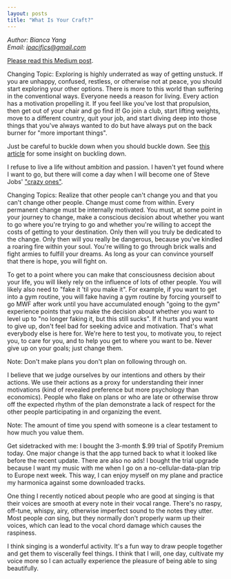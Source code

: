 ```yaml
---
layout: posts
title: "What Is Your Craft?"
---
```

*Author: Bianca Yang*<br>
*Email: ipacifics@gmail.com*<br>

[Please read this Medium post](https://hackernoon.com/craftsmanship-the-alternative-to-the-four-hour-work-week-mindset-e464a2dd34f4).

Changing Topic: Exploring is highly underrated as way of getting unstuck.
If you are unhappy,
confused, restless, or otherwise not at peace, you should start exploring your
other options. There is more to this world than suffering in the conventional
ways. Everyone needs a reason for living. Every action has a motivation
propelling it. If you feel like you've lost that propulsion, then get out of
your chair and go find it! Go join a club, start lifting weights, move to a
different country, quit your job, and start diving deep into those things
that you've always wanted to do but have always put on the back burner for
"more important things".

Just be careful to buckle down when you should buckle down. See
[this article](https://amarastrand.com/getting-back-to-zero/) for some
insight on buckling down.

I refuse to live a life without ambition and passion. I haven't yet found
where I want to go, but there will come a day when I will become one of
Steve Jobs' ["crazy ones"](https://www.youtube.com/watch?v=8rwsuXHA7RA).

Changing Topics: Realize that other people can't change you and that you
can't change other
people. Change must come from within. Every permanent change must be
internally motivated. You must, at some point in your journey to change, make
a conscious decision about whether you want to go where you're trying to go
and whether you're willing to accept the costs of getting to your
destination. Only then will you truly be dedicated to the change. Only then
will you really be dangerous, because you've kindled a roaring fire within
your soul. You're willing to go through brick walls and fight armies to
fulfill your dreams. As long as your can convince yourself that there is hope,
you will fight on.

To get to a point where you can make that consciousness decision about your
life, you will likely rely on the influence of lots of other people. You
will likely also need to "fake it 'til you make it". For example, if you
want to get into a gym routine, you will fake having a gym routine by
forcing yourself to go MWF after work until you have accumulated enough
"going to the gym" experience points that you make the decision about whether
you want to level up to "no longer faking it, but this still sucks". If it
hurts and you want to give up, don't feel bad for seeking advice and
motivation. That's what everybody else is here for. We're here to test you,
to motivate you, to reject you, to care for you, and to help you get to where
you want to be. Never give up on your goals; just change them.

Note: Don't make plans you don't plan on following through on.

I believe that we judge ourselves by our intentions and others by their
actions. We use their actions as a proxy for understanding their inner
motivations (kind of revealed preference but more psychology than
economics). People who flake on plans or who are late or otherwise throw off
the expected rhythm of the plan demonstrate a lack of respect for the other
people participating in and organizing the event.

Note: The amount of time you spend with someone is a clear testament to how
much you value them.

Get sidetracked with me: I bought the 3-month $.99 trial of Spotify Premium
today. One major change is that the app turned back to what it looked like
before the recent update. There are also no ads! I bought the trial upgrade
because I want my music with me when I go on a no-cellular-data-plan trip to
Europe next week. This way, I can enjoy myself on my plane and practice my
harmonica against some downloaded tracks.

One thing I recently noticed about people who are good at singing is that
their voices are smooth at every note in their vocal range. There's no
raspy, off-tune, whispy, airy, otherwise imperfect sound to the notes they
utter. Most people *can* sing, but they normally don't properly warm up
their voices, which can lead to the vocal chord damage which causes the
raspiness.

I think singing is a wonderful activity. It's a fun way to draw people
together and get them to viscerally feel things. I think that I will, one day,
cultivate my voice more so I can actually experience the pleasure of being
able to sing beautifully.
